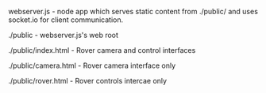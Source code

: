 webserver.js - node app which serves static content from ./public/ and uses socket.io for client communication.

./public - webserver.js's web root

./public/index.html - Rover camera and control interfaces

./public/camera.html - Rover camera interface only

./public/rover.html - Rover controls intercae only

